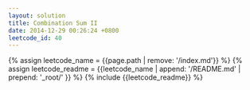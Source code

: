 ```yaml
---
layout: solution
title: Combination Sum II
date: 2014-12-29 00:26:24 +0800
leetcode_id: 40
---
```

{% assign leetcode_name = {{page.path | remove: '/index.md'}}  %}
{% assign leetcode_readme = {{leetcode_name | append: '/README.md' | prepend: '_root/' }}  %}
{% include {{leetcode_readme}} %}
